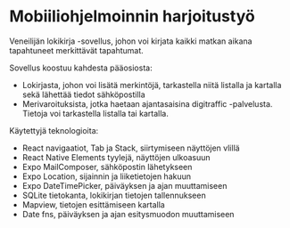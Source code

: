 # Mobiiliohjelmoinnin harjoitustyö

Veneilijän lokikirja -sovellus, johon voi kirjata kaikki matkan aikana tapahtuneet merkittävät tapahtumat. 

Sovellus koostuu kahdesta pääosiosta:
- Lokirjasta, johon voi lisätä merkintöjä, tarkastella niitä listalla ja kartalla sekä lähettää tiedot sähköpostilla
- Merivaroituksista, jotka haetaan ajantasaisina digitraffic -palvelusta. Tietoja voi tarkastella listalla tai kartalla.

Käytettyjä teknologioita:
- React navigaatiot, Tab ja Stack, siirtymiseen näyttöjen vlillä
- React Native Elements tyylejä, näyttöjen ulkoasuun
- Expo MailComposer, sähköpostin lähetykseen
- Expo Location, sijainnin ja liiketietojen hakuun
- Expo DateTimePicker, päiväyksen ja ajan muuttamiseen
- SQLite tietokanta, lokikirjan tietojen tallennukseen
- Mapview, tietojen esittämiseen kartalla
- Date fns, päiväyksen ja ajan esitysmuodon muuttamiseen
